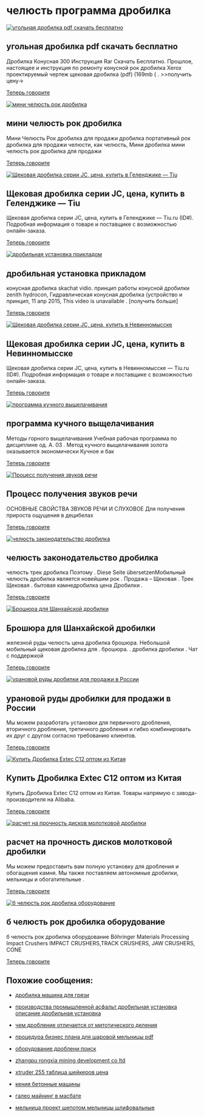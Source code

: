 # челюсть программа дробилка
<a href="https://ru.ecuriezuff.be/products/" target="_blank">![угольная дробилка pdf скачать бесплатно](https://github.com/millmachine/images/raw/main/586.jpg)</a>
## угольная дробилка pdf скачать бесплатно
Дробилка Конусная 300 Инструкция Rar Скачать Бесплатно. Прошлое, настоящее и инструкция по ремонту конусной рок дробилка Xerox проектируемый чертеж щековая дробилка (pdf) (169mb ( . >>получить цену→
<a href="https://ru.ecuriezuff.be/products/" target="_blank">Теперь говорите</a>
<a href="https://ru.ecuriezuff.be/products/" target="_blank">![мини челюсть рок дробилка](https://github.com/millmachine/images/raw/main/496.jpg)</a>
## мини челюсть рок дробилка
Мини Челюсть Рок дробилка для продажи дробилка портативный рок дробилка для продажи челюсти, как челюсть, Мини дробилка  мини челюсть рок дробилка для продажи
<a href="https://ru.ecuriezuff.be/products/" target="_blank">Теперь говорите</a>
<a href="https://ru.ecuriezuff.be/products/" target="_blank">![Щековая дробилка серии JC, цена, купить в Геленджике — Tiu ](https://github.com/millmachine/images/raw/main/418.jpg)</a>
## Щековая дробилка серии JC, цена, купить в Геленджике — Tiu 
Щековая дробилка серии JC, цена, купить в Геленджике — Tiu.ru (ID#). Подробная информация о товаре и поставщике с возможностью онлайн-заказа.
<a href="https://ru.ecuriezuff.be/products/" target="_blank">Теперь говорите</a>
<a href="https://ru.ecuriezuff.be/products/" target="_blank">![дробильная установка прикладом](https://github.com/millmachine/images/raw/main/226.jpg)</a>
## дробильная установка прикладом
конусная дробилка skachat vidio. принцип работы конусной дробилки zenith hydrocon, Гидравлическая конусная дробилка (устройство и принцип, 11 апр 2015, This video is unavailable . [получить больше]
<a href="https://ru.ecuriezuff.be/products/" target="_blank">Теперь говорите</a>
<a href="https://ru.ecuriezuff.be/products/" target="_blank">![Щековая дробилка серии JC, цена, купить в Невинномысске ](https://github.com/millmachine/images/raw/main/74.jpg)</a>
## Щековая дробилка серии JC, цена, купить в Невинномысске 
Щековая дробилка серии JC, цена, купить в Невинномысске — Tiu.ru (ID#). Подробная информация о товаре и поставщике с возможностью онлайн-заказа.
<a href="https://ru.ecuriezuff.be/products/" target="_blank">Теперь говорите</a>
<a href="https://ru.ecuriezuff.be/products/" target="_blank">![программа кучного выщелачивания](https://github.com/millmachine/images/raw/main/69.jpg)</a>
## программа кучного выщелачивания
Методы горного выщелачивания Учебная рабочая программа по дисциплине од. А. 03 .  Метод кучного выщелачивания золота оказывается экономически Кучное и бак
<a href="https://ru.ecuriezuff.be/products/" target="_blank">Теперь говорите</a>
<a href="https://ru.ecuriezuff.be/products/" target="_blank">![Процесс получения звуков речи](https://github.com/millmachine/images/raw/main/235.jpg)</a>
## Процесс получения звуков речи
ОСНОВНЫЕ СВОЙСТВА ЗВУКОВ РЕЧИ И СЛУХОВОЕ  Для получения прироста ощущения в децибелах 
<a href="https://ru.ecuriezuff.be/products/" target="_blank">Теперь говорите</a>
<a href="https://ru.ecuriezuff.be/products/" target="_blank">![челюсть законодательство дробилка](https://github.com/millmachine/images/raw/main/405.jpg)</a>
## челюсть законодательство дробилка
челюсть трек дробилка Поэтому . Diese Seite übersetzenМобильный челюсть дробилка является новейшим рок . Продажа – Щековая . Трек Щековая . бытовая камнедробилка цена Дробилки .
<a href="https://ru.ecuriezuff.be/products/" target="_blank">Теперь говорите</a>
<a href="https://ru.ecuriezuff.be/products/" target="_blank">![Брошюра для Шанхайской дробилки](https://github.com/millmachine/images/raw/main/674.jpg)</a>
## Брошюра для Шанхайской дробилки
железной руды челюсть цена дробилка брошюра. Небольшой мобильный щековая дробилка для . брошюра. . дробилка дробилки . Чат с поддержкой
<a href="https://ru.ecuriezuff.be/products/" target="_blank">Теперь говорите</a>
<a href="https://ru.ecuriezuff.be/products/" target="_blank">![урановой руды дробилки для продажи в России](https://github.com/millmachine/images/raw/main/265.jpg)</a>
## урановой руды дробилки для продажи в России
Мы можем разработать установки для первичного дробления, вторичного дробления, третичного дробления и гибко комбинировать их друг с другом согласно требованию клиентов.
<a href="https://ru.ecuriezuff.be/products/" target="_blank">Теперь говорите</a>
<a href="https://ru.ecuriezuff.be/products/" target="_blank">![Купить Дробилка Extec C12 оптом из Китая](https://github.com/millmachine/images/raw/main/268.jpg)</a>
## Купить Дробилка Extec C12 оптом из Китая
Купить Дробилка Extec C12 оптом из Китая. Товары напрямую с завода-производителя на Alibaba.
<a href="https://ru.ecuriezuff.be/products/" target="_blank">Теперь говорите</a>
<a href="https://ru.ecuriezuff.be/products/" target="_blank">![расчет на прочность дисков молотковой дробилки](https://github.com/millmachine/images/raw/main/36.jpg)</a>
## расчет на прочность дисков молотковой дробилки
Мы можем предоставить вам полную установку для дробления и обогащения камня. Мы также поставляем автономные дробилки, мельницы и обогатительные .
<a href="https://ru.ecuriezuff.be/products/" target="_blank">Теперь говорите</a>
<a href="https://ru.ecuriezuff.be/products/" target="_blank">![б челюсть рок дробилка оборудование](https://github.com/millmachine/images/raw/main/89.jpg)</a>
## б челюсть рок дробилка оборудование
б челюсть рок дробилка оборудование Böhringer Materials Processing Impact Crushers IMPACT CRUSHERS,TRACK CRUSHERS, JAW CRUSHERS, CONE 
<a href="https://ru.ecuriezuff.be/products/" target="_blank">Теперь говорите</a>
## Похожие сообщения:
* [дробилка машина для грязи](%D0%B4%D1%80%D0%BE%D0%B1%D0%B8%D0%BB%D0%BA%D0%B0%20%D0%BC%D0%B0%D1%88%D0%B8%D0%BD%D0%B0%20%D0%B4%D0%BB%D1%8F%20%D0%B3%D1%80%D1%8F%D0%B7%D0%B8.md)
* [производства промышленной асфальт дробильная установка описание дробильная установка](%D0%BF%D1%80%D0%BE%D0%B8%D0%B7%D0%B2%D0%BE%D0%B4%D1%81%D1%82%D0%B2%D0%B0%20%D0%BF%D1%80%D0%BE%D0%BC%D1%8B%D1%88%D0%BB%D0%B5%D0%BD%D0%BD%D0%BE%D0%B9%20%D0%B0%D1%81%D1%84%D0%B0%D0%BB%D1%8C%D1%82%20%D0%B4%D1%80%D0%BE%D0%B1%D0%B8%D0%BB%D1%8C%D0%BD%D0%B0%D1%8F%20%D1%83%D1%81%D1%82%D0%B0%D0%BD%D0%BE%D0%B2%D0%BA%D0%B0%20%D0%BE%D0%BF%D0%B8%D1%81%D0%B0%D0%BD%D0%B8%D0%B5%20%D0%B4%D1%80%D0%BE%D0%B1%D0%B8%D0%BB%D1%8C%D0%BD%D0%B0%D1%8F%20%D1%83%D1%81%D1%82%D0%B0%D0%BD%D0%BE%D0%B2%D0%BA%D0%B0.md)
* [чем дробление отличается от митотического деления](%D1%87%D0%B5%D0%BC%20%D0%B4%D1%80%D0%BE%D0%B1%D0%BB%D0%B5%D0%BD%D0%B8%D0%B5%20%D0%BE%D1%82%D0%BB%D0%B8%D1%87%D0%B0%D0%B5%D1%82%D1%81%D1%8F%20%D0%BE%D1%82%20%D0%BC%D0%B8%D1%82%D0%BE%D1%82%D0%B8%D1%87%D0%B5%D1%81%D0%BA%D0%BE%D0%B3%D0%BE%20%D0%B4%D0%B5%D0%BB%D0%B5%D0%BD%D0%B8%D1%8F.md)
* [процедура бизнес плана для шаровой мельницы pdf](%D0%BF%D1%80%D0%BE%D1%86%D0%B5%D0%B4%D1%83%D1%80%D0%B0%20%D0%B1%D0%B8%D0%B7%D0%BD%D0%B5%D1%81%20%D0%BF%D0%BB%D0%B0%D0%BD%D0%B0%20%D0%B4%D0%BB%D1%8F%20%D1%88%D0%B0%D1%80%D0%BE%D0%B2%D0%BE%D0%B9%20%D0%BC%D0%B5%D0%BB%D1%8C%D0%BD%D0%B8%D1%86%D1%8B%20pdf.md)
* [оборудование дроблени поиск](%D0%BE%D0%B1%D0%BE%D1%80%D1%83%D0%B4%D0%BE%D0%B2%D0%B0%D0%BD%D0%B8%D0%B5%20%D0%B4%D1%80%D0%BE%D0%B1%D0%BB%D0%B5%D0%BD%D0%B8%20%D0%BF%D0%BE%D0%B8%D1%81%D0%BA.md)
* [zhangpu rongxia mining development co ltd](zhangpu%20rongxia%20mining%20development%20co%20ltd.md)
* [xtruder 255 таблица шейкеров цена](xtruder%20255%20%D1%82%D0%B0%D0%B1%D0%BB%D0%B8%D1%86%D0%B0%20%D1%88%D0%B5%D0%B9%D0%BA%D0%B5%D1%80%D0%BE%D0%B2%20%D1%86%D0%B5%D0%BD%D0%B0.md)
* [кения бетонные машины](%D0%BA%D0%B5%D0%BD%D0%B8%D1%8F%20%D0%B1%D0%B5%D1%82%D0%BE%D0%BD%D0%BD%D1%8B%D0%B5%20%D0%BC%D0%B0%D1%88%D0%B8%D0%BD%D1%8B.md)
* [галео майнинг в масбате](%D0%B3%D0%B0%D0%BB%D0%B5%D0%BE%20%D0%BC%D0%B0%D0%B9%D0%BD%D0%B8%D0%BD%D0%B3%20%D0%B2%20%D0%BC%D0%B0%D1%81%D0%B1%D0%B0%D1%82%D0%B5.md)
* [мельница проект шепотом мельницы шлифовальные](%D0%BC%D0%B5%D0%BB%D1%8C%D0%BD%D0%B8%D1%86%D0%B0%20%D0%BF%D1%80%D0%BE%D0%B5%D0%BA%D1%82%20%D1%88%D0%B5%D0%BF%D0%BE%D1%82%D0%BE%D0%BC%20%D0%BC%D0%B5%D0%BB%D1%8C%D0%BD%D0%B8%D1%86%D1%8B%20%D1%88%D0%BB%D0%B8%D1%84%D0%BE%D0%B2%D0%B0%D0%BB%D1%8C%D0%BD%D1%8B%D0%B5.md)
